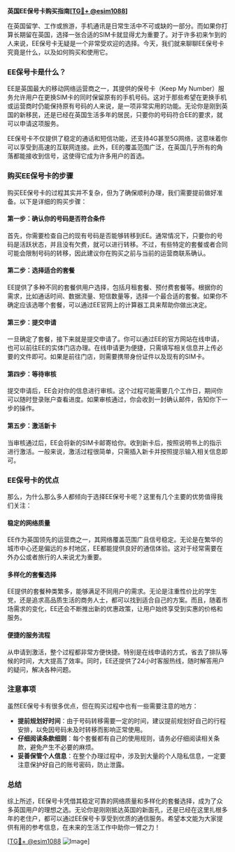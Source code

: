 **英国EE保号卡购买指南[[TG💪+ @esim1088](https://t.me/s/esim1088)]**

在英国留学、工作或旅游，手机通讯是日常生活中不可或缺的一部分。而如果你打算长期留在英国，选择一张合适的SIM卡就显得尤为重要了。对于许多初来乍到的人来说，EE保号卡无疑是一个非常受欢迎的选择。今天，我们就来聊聊EE保号卡究竟是什么，以及如何购买和使用它。

### EE保号卡是什么？

EE是英国最大的移动网络运营商之一，其提供的保号卡（Keep My Number）服务允许用户在更换SIM卡的同时保留原有的手机号码。这对于那些希望在更换手机或运营商时仍能保持原有号码的人来说，是一项非常实用的功能。无论你是刚到英国的新移民，还是已经在英国生活多年的居民，只要你的号码符合EE的要求，就可以申请这项服务。

EE保号卡不仅提供了稳定的通话和短信功能，还支持4G甚至5G网络，这意味着你可以享受到高速的互联网连接。此外，EE的覆盖范围广泛，在英国几乎所有的角落都能接收到信号，这使得它成为许多用户的首选。

### 购买EE保号卡的步骤

购买EE保号卡的过程其实并不复杂，但为了确保顺利办理，我们需要提前做好准备。以下是详细的购买步骤：

#### 第一步：确认你的号码是否符合条件

首先，你需要检查自己的现有号码是否能够转移到EE。通常情况下，只要你的号码是活跃状态，并且没有欠费，就可以进行转移。不过，有些特定的套餐或者合同可能会限制号码的转移，因此建议你在购买之前与当前的运营商联系确认。

#### 第二步：选择适合的套餐

EE提供了多种不同的套餐供用户选择，包括月租套餐、预付费套餐等。根据你的需求，比如通话时间、数据流量、短信数量等，选择一个最合适的套餐。如果你不确定应该选哪个套餐，可以通过EE官网上的计算器工具来帮助你做出决定。

#### 第三步：提交申请

一旦确定了套餐，接下来就是提交申请了。你可以通过EE的官方网站在线申请，也可以前往EE的实体门店办理。在线申请更为便捷，只需填写相关信息并上传必要的文件即可。如果是前往门店，则需要携带身份证件以及现有的SIM卡。

#### 第四步：等待审核

提交申请后，EE会对你的信息进行审核。这个过程可能需要几个工作日，期间你可以随时登录账户查看进度。如果审核通过，你会收到一封确认邮件，告知你下一步的操作。

#### 第五步：激活新卡

当审核通过后，EE会将新的SIM卡邮寄给你。收到新卡后，按照说明书上的指示进行激活。一般来说，激活过程很简单，只需插入新卡并按照提示输入相关信息即可。

### EE保号卡的优点

那么，为什么那么多人都倾向于选择EE保号卡呢？这里有几个主要的优势值得我们关注：

#### 稳定的网络质量

EE作为英国领先的运营商之一，其网络覆盖范围广且信号稳定。无论是在繁华的城市中心还是偏远的乡村地区，EE都能提供良好的通信体验。这对于经常需要在外办公或者旅行的人来说尤为重要。

#### 多样化的套餐选择

EE提供的套餐种类繁多，能够满足不同用户的需求。无论是注重性价比的学生党，还是追求高品质生活的商务人士，都可以找到适合自己的方案。而且，随着市场需求的变化，EE还会不断推出新的优惠政策，让用户始终享受到实惠的价格和服务。

#### 便捷的服务流程

从申请到激活，整个过程都非常方便快捷。特别是在线申请的方式，省去了排队等候的时间，大大提高了效率。同时，EE还提供了24小时客服热线，随时解答用户的疑问，解决各种问题。

### 注意事项

虽然EE保号卡有很多优点，但在购买过程中也有一些需要注意的地方：

- **提前规划好时间**：由于号码转移需要一定的时间，建议提前规划好自己的行程安排，以免因号码未及时转移而影响正常使用。
- **仔细阅读条款细则**：每个套餐都有自己的使用规则，请务必仔细阅读相关条款，避免产生不必要的麻烦。
- **妥善保管个人信息**：在整个办理过程中，涉及到大量的个人隐私信息，一定要注意保护好自己的账号密码，防止泄露。

### 总结

综上所述，EE保号卡凭借其稳定可靠的网络质量和多样化的套餐选择，成为了众多英国用户的理想之选。无论你是刚刚抵达英国的新面孔，还是已经在这里扎根多年的老住户，都可以通过EE保号卡享受到优质的通信服务。希望本文能为大家提供有用的参考信息，在未来的生活工作中助你一臂之力！

[[TG💪+ @esim1088](https://t.me/s/esim1088) ![Image](https://i.postimg.cc/4NQfJmqS/Snipaste-2025-05-13-00-14-12.png)]